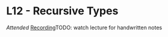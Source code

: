 # L12 - Recursive Types

*Attended*
[Recording](https://leccap.engin.umich.edu/leccap/player/r/XLi37a)TODO: watch lecture for handwritten notes
